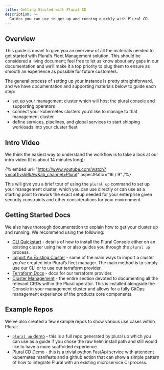 ```yaml
---
title: Getting Started with Plural CD
description: >-
  Guides you can use to get up and running quickly with Plural CD.
---
```


## Overview

This guide is meant to give you an overview of all the materials needed to get started with Plural’s Fleet Management solution.
This should be considered a living document; feel free to let us know about any gaps in our documentation and we’ll make it a top priority to plug them to ensure as smooth an experience as possible for future customers.

The general process of setting up your instance is pretty straightforward, and we have documentation and supporting materials below to guide each step:

- set up your management cluster which will host the plural console and supporting operators
- connect your kubernetes clusters you’d like to manage to that management cluster
- define services, pipelines, and global services to start shipping workloads into your cluster fleet

## Intro Video

We think the easiest way to understand the workflow is to take a look at our intro video (It is about 14 minutes long):

{% embed url="https://www.youtube.com/watch?v=caDlvskRkAw&ab_channel=Plural" aspectRatio="16 / 9" /%}

This will give you a brief tour of using the `plural up` command to set up your management cluster, which you can use directly or can use as a starting point to rework the exact setup needed for your enterprise given security constraints and other considerations for your environment.

## Getting Started Docs

We also have thorough documentation to explain how to get your cluster up and running. We recommend using the following:

- [CLI Quickstart](https://docs.plural.sh/deployments/cli-quickstart) - details of how to install the Plural Console either on an existing cluster using helm or also guides you through the `plural up` process.
- [Import An Existing Cluster](https://docs.plural.sh/deployments/import-cluster) - some of the main ways to import a cluster you’ve created into Plural’s fleet manager. The main method is to simply use our CLI or to use our terraform provider.
- [Terraform Docs](https://registry.terraform.io/providers/pluralsh/plural/latest/docs) - docs for our terraform provider.
- [Cluster Management](https://docs.plural.sh/deployments/using-operator) - the entire section devoted to documenting all the relevant CRDs within the Plural operator. This is installed alongside the Console in your management cluster and allows for a fully GitOps management experience of the products core components.

## Example Repos

We’ve also created a few example repos to show various use cases within Plural:

- [`plural up` demo](https://github.com/pluralsh/plural-up-demo) - this is a full repo generated by plural up which you can use as a guide if you chose the raw helm install path and still would like to have a more scaffolded experience.
- [Plural CD Demo](https://github.com/pluralsh/plrl-cd-demo) - this is a trivial python FastApi service with attendent kubernetes manifests and a github action that can show a simple pattern of how to integrate Plural with an existing microservice CI process.
